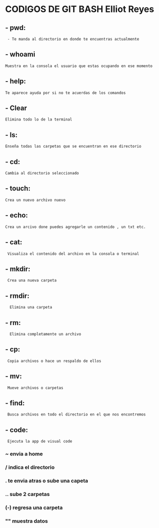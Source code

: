 # CODIGOS DE GIT BASH Elliot Reyes

## **- pwd:**
     - Te manda al directorio en donde te encuentras actualmente
       

## **- whoami**
    Muestra en la consola el usuario que estas ocupando en ese momento 

## **- help:**
    Te aparece ayuda por si no te acuerdas de los comandos

## **- Clear**
    Elimina todo lo de la terminal

## **- ls:**
    Enseña todas las carpetas que se encuentran en ese directorio

## **- cd:**
    Cambia al directorio seleccionado

## **- touch:**
    Crea un nuevo archivo nuevo

## **- echo:**
    Crea un arcivo done puedes agregarle un contenido , un txt etc.
 
 ## **- cat:**
     Visualiza el contenido del archivo en la consola o terminal 
   
 ## **- mkdir:**
     Crea una nueva carpeta

 ## **- rmdir:**
      Elimina una carpeta

 ## **- rm:** 
      Elimina completamente un archivo

 ## **- cp:**
     Copia archivos o hace un respaldo de ellos
 ## **- mv:**
     Mueve archivos o carpetas

 ## **- find:**
     Busca archivos en todo el directorio en el que nos encontremos



 ## **- code:**
     Ejecuta la app de visual code


  ### ~  envia a home
  ### / indica el directorio 
  ### . te envia atras o sube una capeta 
  ### .. sube 2 carpetas
  ### (-) regresa una carpeta
  ### ""  muestra datos